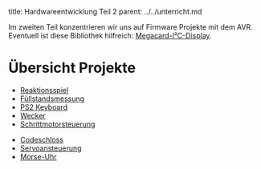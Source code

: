 title: Hardwareentwicklung Teil 2
parent: ../../unterricht.md

Im zweiten Teil konzentrieren wir uns auf Firmware Projekte mit dem AVR. Eventuell ist diese Bibliothek hilfreich: [Megacard-I²C-Display](https://github.com/semiversus/megacard_display).

# Übersicht Projekte
* [Reaktionsspiel](reaktionsspiel.html)
* [Füllstandsmessung](fuellstandsmessung.html)
* [PS2 Keyboard](keyboard.html)
* [Wecker](wecker.html)
* [Schrittmotorsteuerung](schrittmotor.html)
<!-- * [micro:bit MicroPython](micropython.html) -->
* [Codeschloss](codeschloss.html)
* [Servoansteuerung](servo.html)
* [Morse-Uhr](morseuhr.html)
